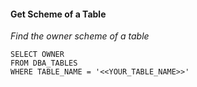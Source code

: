 #### Get Scheme of a Table
<i> Find the owner scheme of a table  </i>

`SELECT OWNER`  
`FROM DBA_TABLES`  
`WHERE TABLE_NAME = '<<YOUR_TABLE_NAME>>' `
